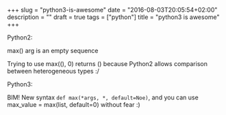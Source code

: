 +++
slug = "python3-is-awesome"
date = "2016-08-03T20:05:54+02:00"
description = ""
draft = true
tags = ["python"]
title = "python3 is awesome"
+++

Python2:

max() arg is an empty sequence

Trying to use max((), 0) returns () because Python2 allows
comparison between heterogeneous types :/

Python3:

BIM! New syntax `def max(*args, *, default=Noe)`, and you can
use max_value = max(list, default=0) without fear :)
